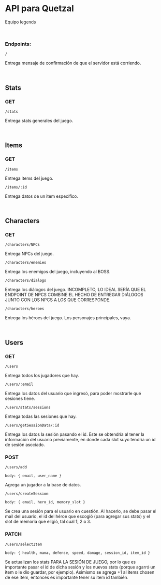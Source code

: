 # API para Quetzal

Equipo legends

<br>

### Endpoints:

`/`

Entrega mensaje de confirmación de que el servidor está corriendo.

<br>

## Stats

### GET

`/stats`

Entrega stats generales del juego.

<br>

## Items

### GET

`/items`

Entrega items del juego.

`/items/:id`

Entrega datos de un item específico.

<br>

## Characters

### GET

`/characters/NPCs`

Entrega NPCs del juego.

`/characters/enemies`

Entrega los enemigos del juego, incluyendo al BOSS.

`/characters/dialogs`

Entrega los diálogos del juego. INCOMPLETO, LO IDEAL SERÍA QUE EL ENDPOINT DE
NPCS COMBINE EL HECHO DE ENTREGAR DIÁLOGOS JUNTO CON LOS NPCS A LOS QUE
CORRESPONDE.

`/characters/heroes`

Entrega los héroes del juego. Los personajes principales, vaya.

<br>

## Users

### GET

`/users`

Entrega todos los jugadores que hay.

`/users/:email`

Entrega los datos del usuario que ingresó, para poder mostrarle qué sesiones
tiene.

`/users/stats/sessions`

Entrega todas las sesiones que hay.

`/users/getSessionData/:id`

Entrega los datos la sesión pasando el id. Este se obtendría al tener la
información del usuario previamente, en donde cada slot suyo tendría un id de
sesión asociado.

### POST

`/users/add`

`body: { email, user_name }`

Agrega un jugador a la base de datos.

`/users/createSession`

`body: { email, hero_id, memory_slot }`

Se crea una sesión para el usuario en cuestión. Al hacerlo, se debe pasar el
mail del usuario, el id del héroe que escogió (para agregar sus stats) y el slot
de memoria que eligió, tal cual 1, 2 o 3.

### PATCH

`/users/selectItem`

`body: { health, mana, defense, speed, damage, session_id, item_id }`

Se actualizan los stats PARA LA SESIÓN DE JUEGO, por lo que es importante pasar
el id de dicha sesión y los nuevos stats (porque agarró un item o le dio
guardar, por ejemplo). Asimismo se agrega +1 al items chosen de ese item,
entonces es importante tener su item id también.

<br>

##
